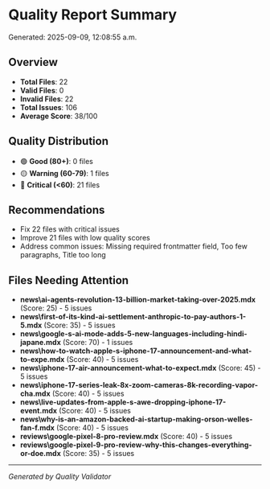 # Quality Report Summary

Generated: 2025-09-09, 12:08:55 a.m.

## Overview

- **Total Files**: 22
- **Valid Files**: 0
- **Invalid Files**: 22
- **Total Issues**: 106
- **Average Score**: 38/100

## Quality Distribution

- 🟢 **Good (80+)**: 0 files
- 🟡 **Warning (60-79)**: 1 files  
- 🔴 **Critical (<60)**: 21 files

## Recommendations

- Fix 22 files with critical issues
- Improve 21 files with low quality scores
- Address common issues: Missing required frontmatter field, Too few paragraphs, Title too long

## Files Needing Attention

- **news\ai-agents-revolution-13-billion-market-taking-over-2025.mdx** (Score: 25) - 5 issues
- **news\first-of-its-kind-ai-settlement-anthropic-to-pay-authors-1-5.mdx** (Score: 35) - 5 issues
- **news\google-s-ai-mode-adds-5-new-languages-including-hindi-japane.mdx** (Score: 70) - 1 issues
- **news\how-to-watch-apple-s-iphone-17-announcement-and-what-to-expe.mdx** (Score: 40) - 5 issues
- **news\iphone-17-air-announcement-what-to-expect.mdx** (Score: 45) - 5 issues
- **news\iphone-17-series-leak-8x-zoom-cameras-8k-recording-vapor-cha.mdx** (Score: 40) - 5 issues
- **news\live-updates-from-apple-s-awe-dropping-iphone-17-event.mdx** (Score: 40) - 5 issues
- **news\why-is-an-amazon-backed-ai-startup-making-orson-welles-fan-f.mdx** (Score: 40) - 5 issues
- **reviews\google-pixel-8-pro-review.mdx** (Score: 40) - 5 issues
- **reviews\google-pixel-9-pro-review-why-this-changes-everything-or-doe.mdx** (Score: 35) - 5 issues

---
*Generated by Quality Validator*